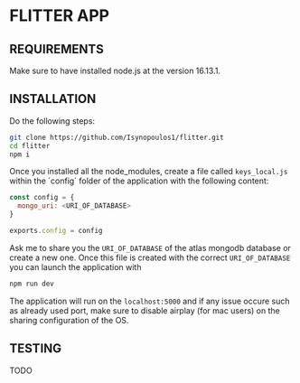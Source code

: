 # FLITTER APP

## REQUIREMENTS

Make sure to have installed node.js at the version 16.13.1.

## INSTALLATION

Do the following steps:

```sh
git clone https://github.com/Isynopoulos1/flitter.git
cd flitter
npm i
```

Once you installed all the node_modules, create a file called `keys_local.js` within the ´config´ folder of the application with the following content:

```js
const config = {
  mongo_uri: <URI_OF_DATABASE>
}

exports.config = config

```

Ask me to share you the `URI_OF_DATABASE` of the atlas mongodb database or create a new one.
Once this file is created with the correct `URI_OF_DATABASE` you can launch the application with

```sh
npm run dev
```

The application will run on the `localhost:5000` and if any issue occure such as already used port, make sure to disable airplay (for mac users) on the sharing configuration of the OS.

## TESTING

TODO

